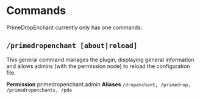 # Commands

PrimeDropEnchant currently only has one commands:

## `/primedropenchant [about|reload]`
This general command manages the plugin, displaying general information and
allows admins (with the permission node) to reload the configuration file.

**Permission** primedropenchant.admin
**Aliases** `/dropenchant, /primedrop, /primedropenchants, /pde`
